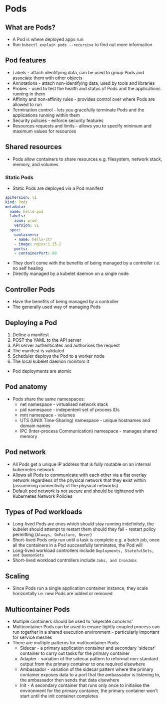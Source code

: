 # Pods

## What are Pods?

* A Pod is where deployed apps run
* Run `kubectl explain pods --recursive` to find out more information

## Pod features

* Labels - attach identifying data, can be used to group Pods and
  associate them with other objects
* Annotations - attach non-identifying data, used by tools and libraries
* Probes - used to test the health and status of Pods and the
  applications running in them
* Affinity and non-affinity rules - provides control over where Pods are
  allowed to run
* Termination control - lets you gracefully terminate Pods and the
  applications running within them
* Security policies - enforce security features
* Resources requests and limits - allows you to specify minimum and
  maximum values for resources

## Shared resources

* Pods allow containers to share resources e.g. filesystem, network
  stack, memory, and volumes

### Static Pods

* Static Pods are deployed via a Pod manifest
```yaml
apiVersion: v1
kind: Pods
metadata:
  name: hello-pod
  labels:
    zone: prod
    version: v1
  spec:
    containers:
    - name: hello-ctr
    - image: nginx:1.25.2
    ports:
    - containerPort: 80
```
* They don't come with the benefits of being managed by a controller
  i.e. no self healing
* Directly managed by a kubelet daemon on a single node

## Controller Pods

* Have the benefits of being managed by a controller
* The generally used way of managing Pods

## Deploying a Pod

1. Define a manifest
1. POST the YAML to the API server
1. API server authenticates and authorises the request
1. The manifest is validated
1. Scheduler deploys the Pod to a worker node
1. The local kubelet daemon monitors it
* Pod deployments are atomic

## Pod anatomy

* Pods share the same namespaces:
  * net namespace - virtualised network stack
  * pid namespace - indepentent set of process IDs
  * mnt namespace - volumes
  * UTS (UNIX Time-Sharing) namespace - unique hostnames and domain
    names
  * IPC (Inter-process Communication) namespace - manages shared memory

## Pod network

* All Pods get a unique IP address that is fully routable on an internal
  kubernetes network
* Allows all Pods to communicate with each other via a flat overlay
  network regardless of the physical network that they exist within
  (assumming connectivity of the physical networks)
* Default pod network is not secure and should be tightened with
  Kubernetes Network Policies

## Types of Pod workloads

* Long-lived Pods are ones which should stay running indefinitely, the
  kubelet should attempt to restart them should they fail - restart
  policy permitting (`Always, OnFailure, Never`)
* Short-lived Pods only run until a task is complete e.g. a batch job,
  once all the containers in a Pod successfully terminates, the Pod will
* Long-lived workload controllers include `Deployments, StatefulSets,
  and DaemonSets`
* Short-lived workload controllers include `Jobs, and CronJobs`

## Scaling

* Since Pods run a single application container instance, they scale
  horizontally i.e. new Pods are added or removed

## Multicontainer Pods

* Multiple containers should be used to 'seperate concerns'
* Multicontainer Pods can be used to ensure tightly coupled process can
  run together in a shared execution environment - particularly
  important for service meshes
* There are multiple patterns for multicontainer Pods:
  * Sidecar - a primary application container and secondary 'sidecar'
    container to carry out tasks for the primary container
  * Adapter - variation of the sidecar pattern to reformat non-standard
    output from the primary container to one required elsewhere
  * Ambassador - variation of the sidecar pattern where the primary
    container exposes data to a port that the ambassador is listening
    to, the ambassador then sends that data elsewhere
  * Init - A secondary container that runs only once to initialise the
    environment for the primary container, the primary container won't
    start until the init container completes
